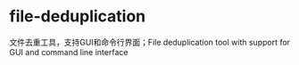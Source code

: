 # file-deduplication
文件去重工具，支持GUI和命令行界面；File deduplication tool with support for GUI and command line interface
